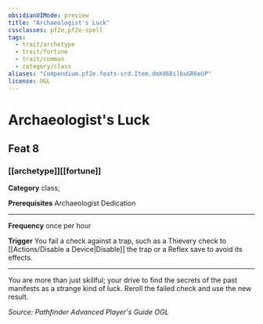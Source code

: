 ```yaml
---
obsidianUIMode: preview
title: "Archaeologist's Luck"
cssclasses: pf2e,pf2e-spell
tags:
  - trait/archetype
  - trait/fortune
  - trait/common
  - category/class
aliases: "Compendium.pf2e.feats-srd.Item.dmXd68ilbuGR6eUP"
license: OGL
---
```

# Archaeologist's Luck
## Feat 8
### [[archetype]][[fortune]]

**Category** class; 



**Prerequisites** Archaeologist Dedication
* * *
**Frequency** once per hour

**Trigger** You fail a check against a trap, such as a Thievery check to [[Actions/Disable a Device|Disable]] the trap or a Reflex save to avoid its effects.

* * *

You are more than just skillful; your drive to find the secrets of the past manifests as a strange kind of luck. Reroll the failed check and use the new result.

*Source: Pathfinder Advanced Player's Guide*
*OGL*